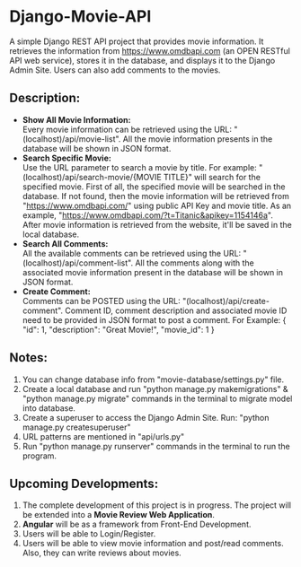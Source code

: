 # Django-Movie-API

A simple Django REST API project that provides movie information. It retrieves the information from https://www.omdbapi.com (an OPEN RESTful API web service), stores it in the database, and displays it to the Django Admin Site. Users can also add comments to the movies.

## Description:
* **Show All Movie Information:**  
Every movie information can be retrieved using the URL: "(localhost)/api/movie-list". All the movie information presents in the database will be shown in JSON format.
* **Search Specific Movie:**  
Use the URL parameter to search a movie by title. For example: "(localhost)/api/search-movie/{MOVIE TITLE}" will search for the specified movie. First of all, the specified movie will be searched in the database. If not found, then the movie information will be retrieved from "https://www.omdbapi.com/" using public API Key and movie title. As an example, "https://www.omdbapi.com/?t=Titanic&apikey=1154146a". After movie information is retrieved from the website, it'll be saved in the local database.
* **Search All Comments:**  
All the available comments can be retrieved using the URL: "(localhost)/api/comment-list". All the comments along with the associated movie information present in the database will be shown in JSON format.
* **Create Comment:**  
Comments can be POSTED using the URL: "(localhost)/api/create-comment". Comment ID, comment description and associated movie ID need to be provided in JSON format to post a comment. 
For Example: 
{
  "id": 1,
  "description": "Great Movie!",
  "movie_id": 1 
}

## Notes:
1. You can change database info from "movie-database/settings.py" file.
2. Create a local database and run "python manage.py makemigrations" & "python manage.py migrate" commands in the terminal to migrate model into database.
3. Create a superuser to access the Django Admin Site. Run: "python manage.py createsuperuser"
4. URL patterns are mentioned in "api/urls.py"
5. Run "python manage.py runserver" commands in the terminal to run the program.

## Upcoming Developments:
1. The complete development of this project is in progress. The project will be extended into a **Movie Review Web Application**.
2. **Angular** will be as a framework from Front-End Development.
3. Users will be able to Login/Register.
4. Users will be able to view movie information and post/read comments. Also, they can write reviews about movies.
